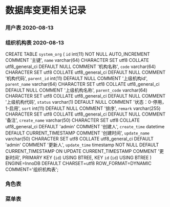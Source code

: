 # 数据库变更相关记录

### 用户表 2020-08-13
### 组织机构表 2020-08-13
CREATE TABLE `system_org` (
  `id` int(11) NOT NULL AUTO_INCREMENT COMMENT '主键',
  `name` varchar(64) CHARACTER SET utf8 COLLATE utf8_general_ci DEFAULT NULL COMMENT '机构名称',
  `code` varchar(64) CHARACTER SET utf8 COLLATE utf8_general_ci DEFAULT NULL COMMENT '机构代码',
  `parent_id` int(11) DEFAULT NULL COMMENT '上级机构id',
  `parent_name` varchar(64) CHARACTER SET utf8 COLLATE utf8_general_ci DEFAULT NULL COMMENT '上级机构名称',
  `parent_code` varchar(64) CHARACTER SET utf8 COLLATE utf8_general_ci DEFAULT NULL COMMENT '上级机构代码',
  `status` varchar(1) DEFAULT NULL COMMENT '状态：0-停用，1-启用',
  `sort` int(11) DEFAULT NULL COMMENT '排序',
  `remark` varchar(255) CHARACTER SET utf8 COLLATE utf8_general_ci DEFAULT NULL COMMENT '备注',
  `create_name` varchar(50) CHARACTER SET utf8 COLLATE utf8_general_ci DEFAULT 'admin' COMMENT '创建人',
  `create_time` datetime DEFAULT CURRENT_TIMESTAMP COMMENT '创建时间',
  `update_name` varchar(50) CHARACTER SET utf8 COLLATE utf8_general_ci DEFAULT 'admin' COMMENT '更新人',
  `update_time` timestamp NOT NULL DEFAULT CURRENT_TIMESTAMP ON UPDATE CURRENT_TIMESTAMP COMMENT '更新时间',
  PRIMARY KEY (`id`) USING BTREE,
  KEY `id` (`id`) USING BTREE
) ENGINE=InnoDB DEFAULT CHARSET=utf8 ROW_FORMAT=DYNAMIC COMMENT='组织机构表';

### 角色表 
### 菜单表 